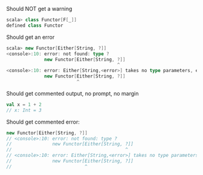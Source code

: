 Should NOT get a warning

```scala
scala> class Functor[F[_]]
defined class Functor
```

Should get an error

```scala
scala> new Functor[Either[String, ?]]
<console>:10: error: not found: type ?
              new Functor[Either[String, ?]]
                                         ^
<console>:10: error: Either[String,<error>] takes no type parameters, expected: one
              new Functor[Either[String, ?]]
                          ^
```

Should get commented output, no prompt, no margin

```scala
val x = 1 + 2
// x: Int = 3
```

Should get commented error:

```scala
new Functor[Either[String, ?]]
// <console>:10: error: not found: type ?
//               new Functor[Either[String, ?]]
//                                          ^
// <console>:10: error: Either[String,<error>] takes no type parameters, expected: one
//               new Functor[Either[String, ?]]
//                           ^
```
